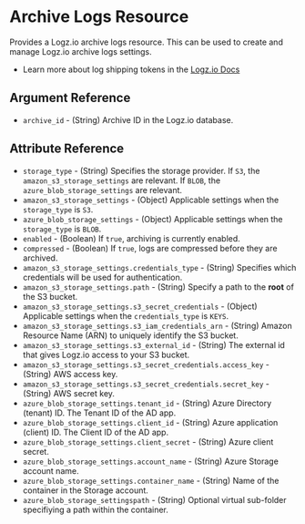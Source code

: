# Archive Logs Resource

Provides a Logz.io archive logs resource. This can be used to create and manage Logz.io archive logs settings.

* Learn more about log shipping tokens in the [Logz.io Docs](https://docs.logz.io/api/#tag/Archive-logs)

## Argument Reference
* `archive_id` - (String) Archive ID in the Logz.io database.

## Attribute Reference
* `storage_type` - (String) Specifies the storage provider.
  If `S3`, the `amazon_s3_storage_settings` are relevant.
  If `BLOB`, the `azure_blob_storage_settings` are relevant.
* `amazon_s3_storage_settings` - (Object) Applicable settings when the `storage_type` is `S3`.
* `azure_blob_storage_settings` - (Object) Applicable settings when the `storage_type` is `BLOB`.
* `enabled` - (Boolean) If `true`, archiving is currently enabled.
* `compressed` - (Boolean) If `true`, logs are compressed before they are archived.
* `amazon_s3_storage_settings.credentials_type` - (String) Specifies which credentials will be used for authentication.
* `amazon_s3_storage_settings.path` - (String) Specify a path to the **root** of the S3 bucket.
* `amazon_s3_storage_settings.s3_secret_credentials` - (Object) Applicable settings when the `credentials_type` is `KEYS`.
* `amazon_s3_storage_settings.s3_iam_credentials_arn` - (String) Amazon Resource Name (ARN) to uniquely identify the S3 bucket.
* `amazon_s3_storage_settings.s3_external_id` - (String) The external id that gives Logz.io access to your S3 bucket.
* `amazon_s3_storage_settings.s3_secret_credentials.access_key` - (String) AWS access key.
* `amazon_s3_storage_settings.s3_secret_credentials.secret_key` - (String) AWS secret key.
* `azure_blob_storage_settings.tenant_id` - (String) Azure Directory (tenant) ID. The Tenant ID of the AD app.
* `azure_blob_storage_settings.client_id` - (String) Azure application (client) ID. The Client ID of the AD app.
* `azure_blob_storage_settings.client_secret` - (String) Azure client secret.
* `azure_blob_storage_settings.account_name` - (String) Azure Storage account name.
* `azure_blob_storage_settings.container_name` - (String) Name of the container in the Storage account.
* `azure_blob_storage_settingspath` - (String) Optional virtual sub-folder specifiying a path within the container.


